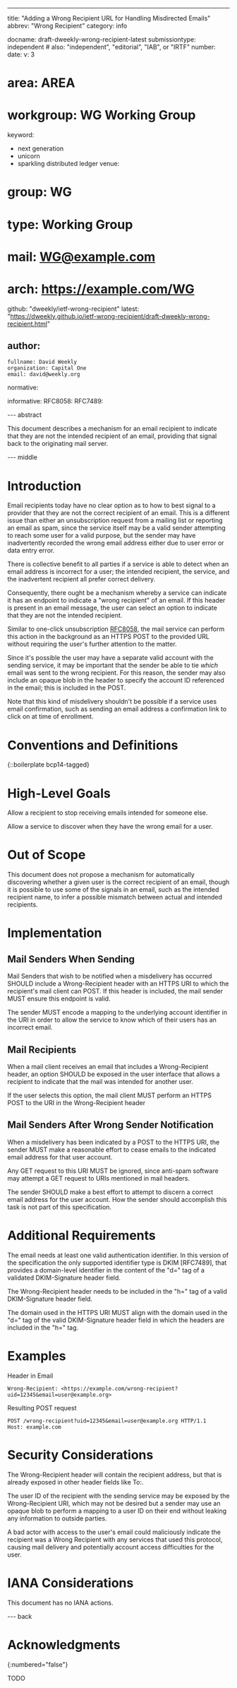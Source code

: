 ---
title: "Adding a Wrong Recipient URL for Handling Misdirected Emails"
abbrev: "Wrong Recipient"
category: info

docname: draft-dweekly-wrong-recipient-latest
submissiontype: independent  # also: "independent", "editorial", "IAB", or "IRTF"
number:
date:
v: 3
# area: AREA
# workgroup: WG Working Group
keyword:
 - next generation
 - unicorn
 - sparkling distributed ledger
venue:
#  group: WG
#  type: Working Group
#  mail: WG@example.com
#  arch: https://example.com/WG
  github: "dweekly/ietf-wrong-recipient"
  latest: "https://dweekly.github.io/ietf-wrong-recipient/draft-dweekly-wrong-recipient.html"

author:
 -
    fullname: David Weekly
    organization: Capital One
    email: david@weekly.org

normative:

informative:
  RFC8058:
  RFC7489:

--- abstract

This document describes a mechanism for an email recipient to indicate that
they are not the intended recipient of an email, providing that signal back
to the originating mail server.

--- middle

# Introduction

Email recipients today have no clear option as to how to best signal to a
provider that they are not the correct recipient of an email. This is a
different issue than either an unsubscription request from a mailing list
or reporting an email as spam, since the service itself may be a valid
sender attempting to reach some user for a valid purpose, but the sender
may have inadvertently recorded the wrong email address either due to
user error or data entry error.

There is collective benefit to all parties if a service is able to detect
when an email address is incorrect for a user; the intended recipient,
the service, and the inadvertent recipient all prefer correct delivery.

Consequently, there ought be a mechanism whereby a service can indicate
it has an endpoint to indicate a "wrong recipient" of an email. If this
header is present in an email message, the user can select an option to
indicate that they are not the intended recipient.

Similar to one-click unsubscription [RFC8058](https://www.ietf.org/rfc/rfc8058.txt), the mail service can
perform this action in the background as an HTTPS POST to the provided
URL without requiring the user's further attention to the matter.

Since it's possible the user may have a separate valid account with the
sending service, it may be important that the sender be able to tie
_which_ email was sent to the wrong recipient. For this reason, the
sender may also include an opaque blob in the header to specify the
account ID referenced in the email; this is included in the POST.

Note that this kind of misdelivery shouldn't be possible if a service
uses email confirmation, such as sending an email address a confirmation
link to click on at time of enrollment.

# Conventions and Definitions

{::boilerplate bcp14-tagged}

# High-Level Goals

Allow a recipient to stop receiving emails intended for someone else.

Allow a service to discover when they have the wrong email for a user.

# Out of Scope

This document does not propose a mechanism for automatically discovering
whether a given user is the correct recipient of an email, though it is
possible to use some of the signals in an email, such as the intended
recipient name, to infer a possible mismatch between actual and intended
recipients.

# Implementation

## Mail Senders When Sending

Mail Senders that wish to be notified when a misdelivery has occurred
SHOULD include a Wrong-Recipient header with an HTTPS URI to which the
recipient's mail client can POST. If this header is included, the mail
sender MUST ensure this endpoint is valid.

The sender MUST encode a mapping to the underlying account identifier
in the URI in order to allow the service to know which of their users
has an incorrect email.

## Mail Recipients

When a mail client receives an email that includes a Wrong-Recipient
header, an option SHOULD be exposed in the user interface that allows
a recipient to indicate that the mail was intended for another user.

If the user selects this option, the mail client MUST perform an
HTTPS POST to the URI in the Wrong-Recipient header

## Mail Senders After Wrong Sender Notification

When a misdelivery has been indicated by a POST to the HTTPS URI, the
sender MUST make a reasonable effort to cease emails to the indicated
email address for that user account.

Any GET request to this URI MUST be ignored, since anti-spam software
may attempt a GET request to URIs mentioned in mail headers.

The sender SHOULD make a best effort to attempt to discern a correct
email address for the user account. How the sender should accomplish
this task is not part of this specification.

# Additional Requirements

The email needs at least one valid authentication identifier.  In
this version of the specification the only supported identifier type
is DKIM [RFC7489], that provides a domain-level identifier in the
content of the "d=" tag of a validated DKIM-Signature header field.

The Wrong-Recipient header needs to be included in the "h=" tag of a
valid DKIM-Signature header field.

The domain used in the HTTPS URI MUST align with the domain used in
the "d=" tag of the valid DKIM-Signature header field in which the
headers are included in the "h=" tag.

# Examples

Header in Email

```
Wrong-Recipient: <https://example.com/wrong-recipient?uid=12345&email=user@example.org>
```

Resulting POST request

```
POST /wrong-recipient?uid=12345&email=user@example.org HTTP/1.1
Host: example.com
```

# Security Considerations

The Wrong-Recipient header will contain the recipient address, but
that is already exposed in other header fields like To:.

The user ID of the recipient with the sending service may be exposed
by the Wrong-Recipient URI, which may not be desired but a sender
may use an opaque blob to perform a mapping to a user ID on their
end without leaking any information to outside parties.

A bad actor with access to the user's email could maliciously
indicate the recipient was a Wrong Recipient with any services that
used this protocol, causing mail delivery and potentially account
access difficulties for the user.


# IANA Considerations

This document has no IANA actions.


--- back

# Acknowledgments
{:numbered="false"}

TODO

